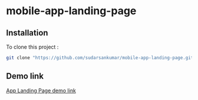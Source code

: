 # mobile-app-landing-page

## Installation

To clone this project :

```bash
git clone "https://github.com/sudarsankumar/mobile-app-landing-page.git"
```

## Demo link
[App Landing Page demo link](https://mobile-app-landing-page-form-submission.netlify.app/)
